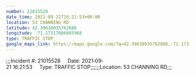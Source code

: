 ```yaml
---
number: 21015528
date_time: 2021-09-21T16:21:53+00:00
location: 53 CHANNING RD
latitude: 42.39638035762886
longitude: -71.17317086605968
type: TRAFFIC STOP
google_maps_link: https://maps.google.com/?q=42.39638035762886,-71.17317086605968
---
```


;;;Incident #: 21015528     Date: 2021‐09‐21 16:21:53     Type: TRAFFIC STOP;;;;;;Location: 53 CHANNING RD;;;
